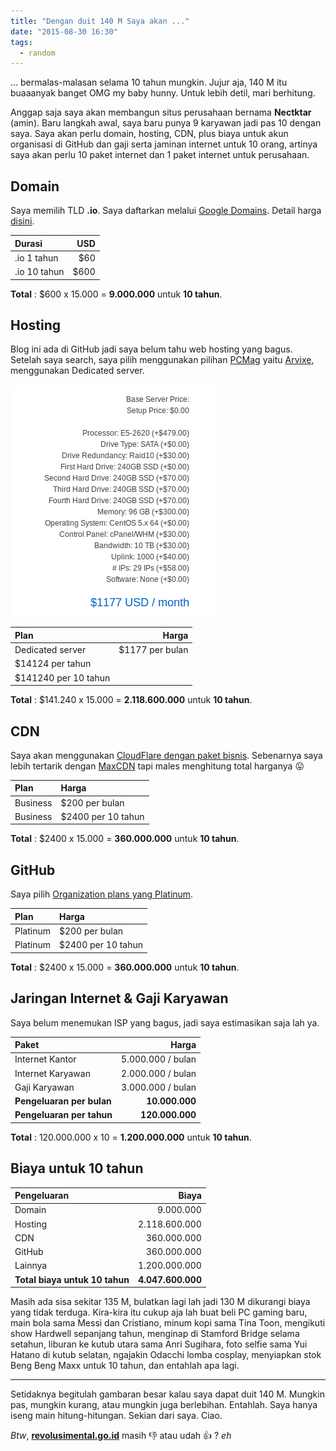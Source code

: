 ```yaml
---
title: "Dengan duit 140 M Saya akan ..."
date: "2015-08-30 16:30"
tags:
  - random
---
```


... bermalas-malasan selama 10 tahun mungkin. Jujur aja, 140 M itu buaaanyak banget OMG my baby hunny. Untuk lebih detil, mari berhitung.

Anggap saja saya akan membangun situs perusahaan bernama **Nectktar** (amin). Baru langkah awal, saya baru punya 9 karyawan jadi pas 10 dengan saya. Saya akan perlu domain, hosting, CDN, plus biaya untuk akun organisasi di GitHub dan gaji serta jaminan internet untuk 10 orang, artinya saya akan perlu 10 paket internet dan 1 paket internet untuk perusahaan.

## Domain

Saya memilih TLD **.io**. Saya daftarkan melalui [Google Domains](https://domains.google.com). Detail harga [disini](https://support.google.com/domains/answer/6010092?hl=en#tld).

Durasi | USD
:--- | ---:
.io 1 tahun | $60
.io 10 tahun | $600

**Total** : $600 x 15.000 = **9.000.000** untuk **10 tahun**.

## Hosting

Blog ini ada di GitHub jadi saya belum tahu web hosting yang bagus. Setelah saya search, saya pilih menggunakan pilihan [PCMag](http://www.pcmag.com) yaitu [Arvixe](http://www.arvixe.com), menggunakan Dedicated server.

![Hosting](/assets/img/hosting.png)

Plan | Harga
:--- | ---:
Dedicated server | $1177 per bulan
 | $14124 per tahun
 | $141240 per 10 tahun

**Total** : $141.240 x 15.000 = **2.118.600.000** untuk **10 tahun**.

## CDN

Saya akan menggunakan [CloudFlare dengan paket bisnis](https://www.cloudflare.com/plans). Sebenarnya saya lebih tertarik dengan [MaxCDN](https://www.maxcdn.com/pricing/) tapi males menghitung total harganya :stuck_out_tongue:

Plan | Harga
:--- | :---
Business | $200 per bulan
Business | $2400 per 10 tahun

**Total** : $2400 x 15.000 = **360.000.000** untuk **10 tahun**.

## GitHub

Saya pilih [Organization plans yang Platinum](https://github.com/pricing).

Plan | Harga
:--- | :---
Platinum | $200 per bulan
Platinum | $2400 per 10 tahun

**Total** : $2400 x 15.000 = **360.000.000** untuk **10 tahun**.

## Jaringan Internet & Gaji Karyawan

Saya belum menemukan ISP yang bagus, jadi saya estimasikan saja lah ya.

Paket | Harga
:--- | ---:
Internet Kantor | 5.000.000 / bulan
Internet Karyawan | 2.000.000 / bulan
Gaji Karyawan | 3.000.000 / bulan
**Pengeluaran per bulan** | **10.000.000**
**Pengeluaran per tahun** | **120.000.000**

**Total** : 120.000.000 x 10 = **1.200.000.000** untuk **10 tahun**.

## Biaya untuk 10 tahun

Pengeluaran | Biaya
:--- | ---:
Domain | 9.000.000
Hosting | 2.118.600.000
CDN | 360.000.000
GitHub | 360.000.000
Lainnya | 1.200.000.000
**Total biaya untuk 10 tahun** | **4.047.600.000**

Masih ada sisa sekitar 135 M, bulatkan lagi lah jadi 130 M dikurangi biaya yang tidak terduga. Kira-kira itu cukup aja lah buat beli PC gaming baru, main bola sama Messi dan Cristiano, minum kopi sama Tina Toon, mengikuti show Hardwell sepanjang tahun, menginap di Stamford Bridge selama setahun, liburan ke kutub utara sama Anri Sugihara, foto selfie sama Yui Hatano di kutub selatan, ngajakin Odacchi lomba cosplay, menyiapkan stok Beng Beng Maxx untuk 10 tahun, dan entahlah apa lagi.

-----

Setidaknya begitulah gambaran besar kalau saya dapat duit 140 M. Mungkin pas, mungkin kurang, atau mungkin juga berlebihan. Entahlah. Saya hanya iseng main hitung-hitungan. Sekian dari saya. Ciao.

*Btw*, [**revolusimental.go.id**](http://revolusimental.go.id/) masih :thumbsdown: atau udah :thumbsup: ? *eh*
